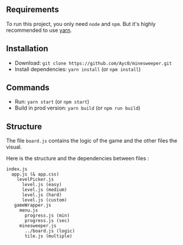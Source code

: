 ## Requirements

To run this project, you only need `node` and `npm`.
But it's highly recommended to use [yarn](https://yarnpkg.com).

## Installation

- Download: `git clone https://github.com/Ayc0/minesweeper.git`
- Install dependencies: `yarn install` (or `npm install`)

## Commands

- Run: `yarn start` (or `npm start`)
- Build in prod version: `yarn build` (or `npm run build`)

## Structure
The file `board.js` contains the logic of the game and the other files the visual.

Here is the structure and the dependencies between files :
```
index.js
  app.js (& app.css)
    levelPicker.js
      level.js (easy)
      level.js (medium)
      level.js (hard)
      level.js (custom)
   gameWrapper.js
     menu.js
       progress.js (min)
       progress.js (sec)
     minesweeper.js
       ../board.js (logic)
       tile.js (multiple)
```
